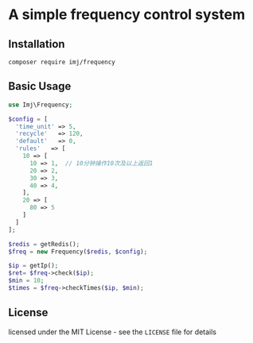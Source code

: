 
A simple frequency control system
===========================

Installation
------------
```shell
composer require imj/frequency
```

Basic Usage
------------
```php
use Imj\Frequency;

$config = [
  'time_unit' => 5,
  'recycle'   => 120,
  'default'   => 0,
  'rules'	=> [
    10 => [
      10 => 1,  // 10分钟操作10次及以上返回1
      20 => 2,
      30 => 3,
      40 => 4,
    ],
    20 => [
      80 => 5
    ]
  ]
];

$redis = getRedis();
$freq = new Frequency($redis, $config);

$ip = getIp();
$ret= $freq->check($ip);
$min = 10;
$times = $freq->checkTimes($ip, $min);
```

License
------------

licensed under the MIT License - see the `LICENSE` file for details

